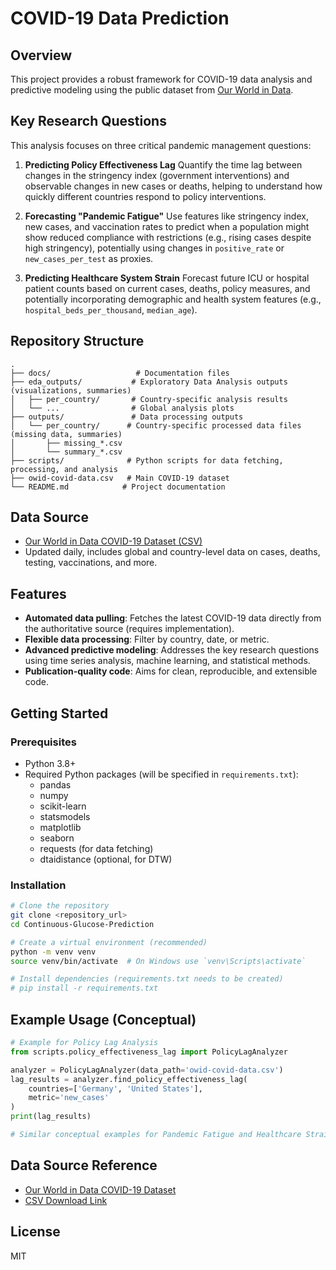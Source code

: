 # COVID-19 Data Prediction

## Overview
This project provides a robust framework for COVID-19 data analysis and predictive modeling using the public dataset from [Our World in Data](https://ourworldindata.org/covid-cases).

## Key Research Questions
This analysis focuses on three critical pandemic management questions:

1.  **Predicting Policy Effectiveness Lag**
    Quantify the time lag between changes in the stringency index (government interventions) and observable changes in new cases or deaths, helping to understand how quickly different countries respond to policy interventions.

2.  **Forecasting "Pandemic Fatigue"**
    Use features like stringency index, new cases, and vaccination rates to predict when a population might show reduced compliance with restrictions (e.g., rising cases despite high stringency), potentially using changes in `positive_rate` or `new_cases_per_test` as proxies.

3.  **Predicting Healthcare System Strain**
    Forecast future ICU or hospital patient counts based on current cases, deaths, policy measures, and potentially incorporating demographic and health system features (e.g., `hospital_beds_per_thousand`, `median_age`).

## Repository Structure
```
.
├── docs/                   # Documentation files
├── eda_outputs/           # Exploratory Data Analysis outputs (visualizations, summaries)
│   ├── per_country/       # Country-specific analysis results
│   └── ...                # Global analysis plots
├── outputs/               # Data processing outputs
│   └── per_country/      # Country-specific processed data files (missing data, summaries)
│       ├── missing_*.csv
│       └── summary_*.csv
├── scripts/              # Python scripts for data fetching, processing, and analysis
├── owid-covid-data.csv   # Main COVID-19 dataset
└── README.md            # Project documentation
```

## Data Source
- [Our World in Data COVID-19 Dataset (CSV)](https://covid.ourworldindata.org/data/owid-covid-data.csv)
- Updated daily, includes global and country-level data on cases, deaths, testing, vaccinations, and more.

## Features
- **Automated data pulling**: Fetches the latest COVID-19 data directly from the authoritative source (requires implementation).
- **Flexible data processing**: Filter by country, date, or metric.
- **Advanced predictive modeling**: Addresses the key research questions using time series analysis, machine learning, and statistical methods.
- **Publication-quality code**: Aims for clean, reproducible, and extensible code.

## Getting Started

### Prerequisites
- Python 3.8+
- Required Python packages (will be specified in `requirements.txt`):
  - pandas
  - numpy
  - scikit-learn
  - statsmodels
  - matplotlib
  - seaborn
  - requests (for data fetching)
  - dtaidistance (optional, for DTW)

### Installation
```bash
# Clone the repository
git clone <repository_url>
cd Continuous-Glucose-Prediction

# Create a virtual environment (recommended)
python -m venv venv
source venv/bin/activate  # On Windows use `venv\Scripts\activate`

# Install dependencies (requirements.txt needs to be created)
# pip install -r requirements.txt
```

## Example Usage (Conceptual)

```python
# Example for Policy Lag Analysis
from scripts.policy_effectiveness_lag import PolicyLagAnalyzer

analyzer = PolicyLagAnalyzer(data_path='owid-covid-data.csv')
lag_results = analyzer.find_policy_effectiveness_lag(
    countries=['Germany', 'United States'],
    metric='new_cases'
)
print(lag_results)

# Similar conceptual examples for Pandemic Fatigue and Healthcare Strain
```

## Data Source Reference
- [Our World in Data COVID-19 Dataset](https://ourworldindata.org/covid-cases)
- [CSV Download Link](https://covid.ourworldindata.org/data/owid-covid-data.csv)

## License
MIT